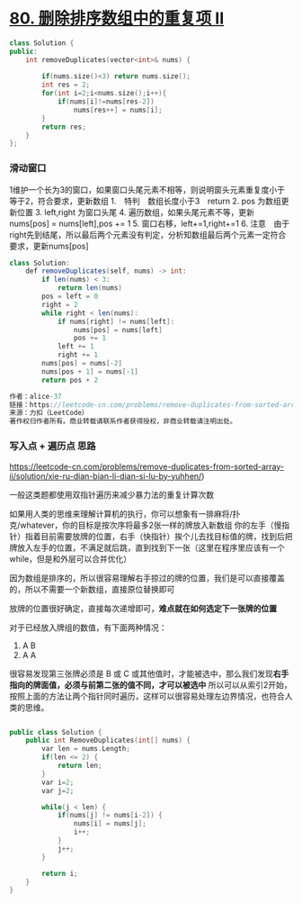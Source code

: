 # [80. 删除排序数组中的重复项 II](https://leetcode-cn.com/problems/remove-duplicates-from-sorted-array-ii/)

```C++
class Solution {
public:
    int removeDuplicates(vector<int>& nums) {
       
        if(nums.size()<3) return nums.size();
        int res = 2;
        for(int i=2;i<nums.size();i++){
            if(nums[i]!=nums[res-2])
                nums[res++] = nums[i];
        }
        return res;
    }
};
```

### 滑动窗口



1维护一个长为3的窗口，如果窗口头尾元素不相等，则说明窗头元素重复度小于等于2，符合要求，更新数组
1.　特判　数组长度小于3　return
2. pos 为数组更新位置
3. left,right 为窗口头尾
4. 遍历数组，如果头尾元素不等，更新nums[pos] = nums[left],pos += 1
5. 窗口右移，left+=1,right+=1
6. 注意　由于right先到结尾，所以最后两个元素没有判定，分析知数组最后两个元素一定符合要求，更新nums[pos]

```java
class Solution:
    def removeDuplicates(self, nums) -> int:
        if len(nums) < 3:
            return len(nums)
        pos = left = 0
        right = 2
        while right < len(nums):
            if nums[right] != nums[left]:
                nums[pos] = nums[left]
                pos += 1
            left += 1
            right += 1
        nums[pos] = nums[-2]
        nums[pos + 1] = nums[-1]
        return pos + 2

作者：alice-37
链接：https://leetcode-cn.com/problems/remove-duplicates-from-sorted-array-ii/solution/shuang-zhi-zhen-hua-dong-chuang-kou-shi-jian-on-ko/
来源：力扣（LeetCode）
著作权归作者所有。商业转载请联系作者获得授权，非商业转载请注明出处。
```





### 写入点 + 遍历点 思路

https://leetcode-cn.com/problems/remove-duplicates-from-sorted-array-ii/solution/xie-ru-dian-bian-li-dian-si-lu-by-yuhhen/)

一般这类题都使用双指针遍历来减少暴力法的重复计算次数

如果用人类的思维来理解计算机的执行，你可以想象有一排麻将/扑克/whatever，你的目标是按次序将最多2张一样的牌放入新数组
 你的左手（慢指针）指着目前需要放牌的位置，右手（快指针）挨个儿去找目标值的牌，找到后把牌放入左手的位置，不满足就后跳，直到找到下一张（这里在程序里应该有一个while，但是和外层可以合并优化）

因为数组是排序的，所以很容易理解右手掠过的牌的位置，我们是可以直接覆盖的，所以不需要一个新数组，直接原位替换即可

放牌的位置很好确定，直接每次递增即可，**难点就在如何选定下一张牌的位置**

对于已经放入牌组的数值，有下面两种情况：

1. A B
2. A A

很容易发现第三张牌必须是 B 或 C 或其他值时，才能被选中，那么我们发现**右手指向的牌面值，必须与前第二张的值不同，才可以被选中**
 所以可以从索引2开始，按照上面的方法让两个指针同时遍历，这样可以很容易处理左边界情况，也符合人类的思维。

```C++

public class Solution {
    public int RemoveDuplicates(int[] nums) {
        var len = nums.Length;
        if(len <= 2) {
            return len;
        }
        var i=2;
        var j=2;

        while(j < len) {
            if(nums[j] != nums[i-2]) {
                nums[i] = nums[j];
                i++;
            }
            j++;
        }

        return i;
    }
}
```